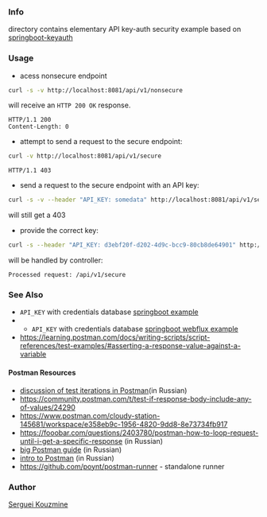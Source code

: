 ### Info
directory contains elementary API key-auth security example based on
[springboot-keyauth](https://github.com/manyu235/springboot-keyauth)

### Usage

* acess nonsecure endpoint
```sh
curl -s -v http://localhost:8081/api/v1/nonsecure
```
will receive an `HTTP 200 OK` response.
```text
HTTP/1.1 200
Content-Length: 0
```

* attempt to send a request to the secure endpoint:
```sh
curl -v http://localhost:8081/api/v1/secure
```
```text
HTTP/1.1 403
```

* send a request to the secure endpoint with an API key:
```sh
curl -s -v --header "API_KEY: somedata" http://localhost:8081/api/v1/secure
```
will still get a 403
* provide the correct key:
```sh
curl -s --header "API_KEY: d3ebf20f-d202-4d9c-bcc9-80cb8de64901" http://localhost:8081/api/v1/secure
```
will be handled by controller:
```text
Processed request: /api/v1/secure
```
### See Also
  * `API_KEY` with credentials database [springboot example](https://github.com/gregwhitaker/springboot-apikey-example)
  * * `API_KEY` with credentials database [springboot webflux example](https://github.com/gregwhitaker/springboot-webflux-apikey-example)
  * https://learning.postman.com/docs/writing-scripts/script-references/test-examples/#asserting-a-response-value-against-a-variable

#### Postman Resources
  * [discussion of test iterations in Postman](https://automated-testing.info/t/posledovatelnost-zaprosov-s-menyayushhimisya-parametrami-v-postman/21884/3)(in Russian)
  * https://community.postman.com/t/test-if-response-body-include-any-of-values/24290
  * https://www.postman.com/cloudy-station-145681/workspace/e358eb9c-1956-4820-9dd8-8e73734fb917
  * https://fooobar.com/questions/2403780/postman-how-to-loop-request-until-i-get-a-specific-response  (in Russian)
  * [big Postman guide](https://testengineer.ru/gajd-po-testirovaniyu-v-postman/) (in Russian)
  * [intro to Postman](https://habr.com/ru/company/kolesa/blog/351250/) (in Russian)
  * https://github.com/poynt/postman-runner - standalone runner


### Author
[Serguei Kouzmine](kouzmine_serguei@yahoo.com)
